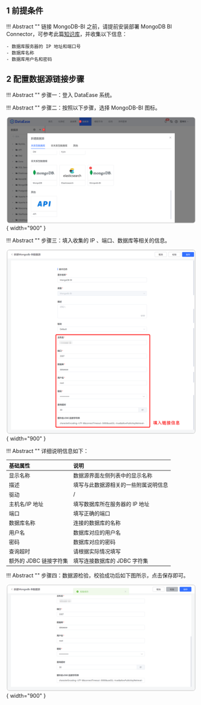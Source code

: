 ## 1 前提条件

!!! Abstract ""
    链接 MongoDB-BI 之前，请提前安装部署 MongoDB BI Connector，可参考此篇[知识库](https://kb.fit2cloud.com/archives/mongodbbiconnector-an-zhuang)，并收集以下信息：

    - 数据库服务器的 IP 地址和端口号
    - 数据库名称
    - 数据库用户名和密码

## 2 配置数据源链接步骤

!!! Abstract ""
    步骤一：登入 DataEase 系统。

!!! Abstract ""
    步骤二：按照以下步骤，选择 MongoDB-BI 图标。

![MongoDB](../../img/datasource_configuration/MongoDB1.png){ width="900" }

!!! Abstract ""
    步骤三：填入收集的 IP 、端口、数据库等相关的信息。

![MongoDB](../../img/datasource_configuration/MongoDB2.png){ width="900" }

!!! Abstract ""
    详细说明信息如下：

| 基础属性             | 说明                 |
|:-----------------|:-------------------|
| 显示名称             | 数据源界面左侧列表中的显示名称    |   
| 描述               | 填写与此数据源相关的一些附属说明信息 |
| 驱动               | /                  |
| 主机名/IP 地址        | 填写数据库所在服务器的 IP 地址  |
| 端口               | 填写正确的端口            |
| 数据库名称            | 连接的数据库的名称          |
| 用户名              | 数据库对应的用户名          |
| 密码               | 数据库对应的密码           |
| 查询超时           | 请根据实际情况填写          |
| 额外的 JDBC 链接字符集   | 填写连接数据库的 JDBC 字符集  |



!!! Abstract ""
    步骤四：数据源检验，校验成功后如下图所示，点击保存即可。

![MongoDB](../../img/datasource_configuration/MongoDB3.png){ width="900" }